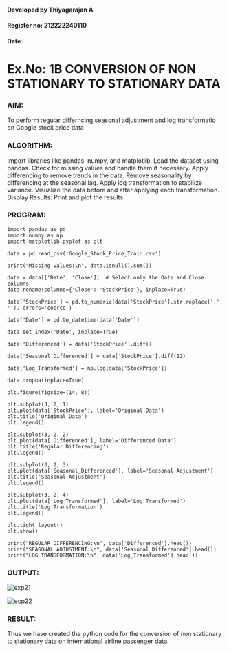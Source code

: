 #### Developed by Thiyagarajan A
#### Register no: 212222240110
#### Date: 


# Ex.No: 1B                     CONVERSION OF NON STATIONARY TO STATIONARY DATA


### AIM:
To perform regular differncing,seasonal adjustment and log transformatio on Google stock price data
### ALGORITHM:
Import libraries like pandas, numpy, and matplotlib.
Load the dataset using pandas.
Check for missing values and handle them if necessary.
Apply differencing to remove trends in the data.
Remove seasonality by differencing at the seasonal lag.
Apply log transformation to stabilize variance.
Visualize the data before and after applying each transformation.
Display Results: Print and plot the results.
### PROGRAM:
```
import pandas as pd
import numpy as np
import matplotlib.pyplot as plt

data = pd.read_csv('Google_Stock_Price_Train.csv')

print("Missing values:\n", data.isnull().sum())

data = data[['Date', 'Close']]  # Select only the Date and Close columns
data.rename(columns={'Close': 'StockPrice'}, inplace=True)

data['StockPrice'] = pd.to_numeric(data['StockPrice'].str.replace(',', ''), errors='coerce')

data['Date'] = pd.to_datetime(data['Date'])

data.set_index('Date', inplace=True)

data['Differenced'] = data['StockPrice'].diff()

data['Seasonal_Differenced'] = data['StockPrice'].diff(12)

data['Log_Transformed'] = np.log(data['StockPrice'])

data.dropna(inplace=True)

plt.figure(figsize=(14, 8))

plt.subplot(3, 2, 1)
plt.plot(data['StockPrice'], label='Original Data')
plt.title('Original Data')
plt.legend()

plt.subplot(3, 2, 2)
plt.plot(data['Differenced'], label='Differenced Data')
plt.title('Regular Differencing')
plt.legend()

plt.subplot(3, 2, 3)
plt.plot(data['Seasonal_Differenced'], label='Seasonal Adjustment')
plt.title('Seasonal Adjustment')
plt.legend()

plt.subplot(3, 2, 4)
plt.plot(data['Log_Transformed'], label='Log Transformed')
plt.title('Log Transformation')
plt.legend()

plt.tight_layout()
plt.show()

print("REGULAR DIFFERENCING:\n", data['Differenced'].head())
print("SEASONAL ADJUSTMENT:\n", data['Seasonal_Differenced'].head())
print("LOG TRANSFORMATION:\n", data['Log_Transformed'].head())
```

### OUTPUT:

![exp21](https://github.com/user-attachments/assets/7d5dbe55-b0f0-4219-be21-483247ea789c)


![ecp22](https://github.com/user-attachments/assets/b2cbaa34-9ea5-4320-850d-334f7320bb44)



### RESULT:
Thus we have created the python code for the conversion of non stationary to stationary data on international airline passenger
data.
